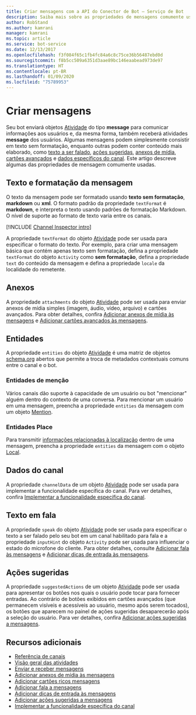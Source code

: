 ```yaml
---
title: Criar mensagens com a API do Conector de Bot – Serviço de Bot
description: Saiba mais sobre as propriedades de mensagens comumente usadas na API do Conector de Bot.
author: RobStand
ms.author: kamrani
manager: kamrani
ms.topic: article
ms.service: bot-service
ms.date: 12/13/2017
ms.openlocfilehash: f3f084f65c1fb4fc84a6c8c75ce36b56487ebd0d
ms.sourcegitcommit: f8b5cc509a6351d3aae89bc146eaabead973de97
ms.translationtype: HT
ms.contentlocale: pt-BR
ms.lasthandoff: 01/09/2020
ms.locfileid: "75789953"
---
```

# <a name="create-messages"></a>Criar mensagens

Seu bot enviará objetos [Atividade][] do tipo **message** para comunicar informações aos usuários e, da mesma forma, também receberá atividades **message** dos usuários. Algumas mensagens podem simplesmente consistir em texto sem formatação, enquanto outras podem conter conteúdo mais elaborado, como [texto a ser falado](bot-framework-rest-connector-text-to-speech.md), [ações sugeridas](bot-framework-rest-connector-add-suggested-actions.md), [anexos de mídia](bot-framework-rest-connector-add-media-attachments.md), [cartões avançados](bot-framework-rest-connector-add-rich-cards.md) e [dados específicos do canal](bot-framework-rest-connector-channeldata.md). Este artigo descreve algumas das propriedades de mensagem comumente usadas.

## <a name="message-text-and-formatting"></a>Texto e formatação da mensagem

O texto da mensagem pode ser formatado usando **texto sem formatação**, **markdown** ou **xml**. O formato padrão da propriedade `textFormat` é **markdown**, e interpreta o texto usando padrões de formatação Markdown. O nível de suporte ao formato de texto varia entre os canais. 

[!INCLUDE [Channel Inspector intro](~/includes/snippet-channel-inspector.md)]

A propriedade `textFormat` do objeto [Atividade][] pode ser usada para especificar o formato do texto. Por exemplo, para criar uma mensagem básica que contém apenas texto sem formatação, defina a propriedade `textFormat` do objeto `Activity` como **sem formatação**, defina a propriedade `text` do conteúdo da mensagem e defina a propriedade `locale` da localidade do remetente. 

## <a name="attachments"></a>Anexos

A propriedade `attachments` do objeto [Atividade][] pode ser usada para enviar anexos de mídia simples (imagem, áudio, vídeo, arquivo) e cartões avançados. Para obter detalhes, confira [Adicionar anexos de mídia às mensagens](bot-framework-rest-connector-add-media-attachments.md) e [Adicionar cartões avançados às mensagens](bot-framework-rest-connector-add-rich-cards.md).

## <a name="entities"></a>Entidades

A propriedade `entities` do objeto [Atividade][] é uma matriz de objetos <a href="http://schema.org/" target="_blank">schema.org</a> abertos que permite a troca de metadados contextuais comuns entre o canal e o bot.

### <a name="mention-entities"></a>Entidades de menção

Vários canais dão suporte à capacidade de um usuário ou bot "mencionar" alguém dentro do contexto de uma conversa. Para mencionar um usuário em uma mensagem, preencha a propriedade `entities` da mensagem com um objeto [Mention][]. 

### <a name="place-entities"></a>Entidades Place

Para transmitir <a href="https://schema.org/Place" target="_blank">informações relacionadas à localização</a> dentro de uma mensagem, preencha a propriedade `entities` da mensagem com o objeto [Local][]. 

## <a name="channel-data"></a>Dados do canal

A propriedade `channelData` de um objeto [Atividade][] pode ser usada para implementar a funcionalidade específica do canal. Para ver detalhes, confira [Implementar a funcionalidade específica do canal](bot-framework-rest-connector-channeldata.md).

## <a name="text-to-speech"></a>Texto em fala

A propriedade `speak` do objeto [Atividade][] pode ser usada para especificar o texto a ser falado pelo seu bot em um canal habilitado para fala e a propriedade `inputHint` do objeto `Activity` pode ser usada para influenciar o estado do microfone do cliente. Para obter detalhes, consulte [Adicionar fala às mensagens](bot-framework-rest-connector-text-to-speech.md) e [Adicionar dicas de entrada às mensagens](bot-framework-rest-connector-add-input-hints.md).

## <a name="suggested-actions"></a>Ações sugeridas

A propriedade `suggestedActions` de um objeto [Atividade][] pode ser usada para apresentar os botões nos quais o usuário pode tocar para fornecer entradas. Ao contrário de botões exibidos em cartões avançados (que permanecem visíveis e acessíveis ao usuário, mesmo após serem tocados), os botões que aparecem no painel de ações sugeridas desaparecerão após a seleção do usuário. Para ver detalhes, confira [Adicionar ações sugeridas a mensagens](bot-framework-rest-connector-add-suggested-actions.md).

## <a name="additional-resources"></a>Recursos adicionais

- [Referência de canais][ChannelInspector]
- [Visão geral das atividades](https://aka.ms/botSpecs-activitySchema)
- [Enviar e receber mensagens](bot-framework-rest-connector-send-and-receive-messages.md)
- [Adicionar anexos de mídia às mensagens](bot-framework-rest-connector-add-media-attachments.md)
- [Adicionar cartões ricos mensagens](bot-framework-rest-connector-add-rich-cards.md)
- [Adicionar fala a mensagens](bot-framework-rest-connector-text-to-speech.md)
- [Adicionar dicas de entrada às mensagens](bot-framework-rest-connector-add-input-hints.md)
- [Adicionar ações sugeridas a mensagens](bot-framework-rest-connector-add-suggested-actions.md)
- [Implementar a funcionalidade específica do canal](bot-framework-rest-connector-channeldata.md)

[ChannelInspector]: ../bot-service-channels-reference.md
[textFormating]: ../bot-service-channel-inspector.md#text-formatting

[Atividade]: bot-framework-rest-connector-api-reference.md#activity-object
[Mention]: bot-framework-rest-connector-api-reference.md#mention-object
[Local]: bot-framework-rest-connector-api-reference.md#place-object
